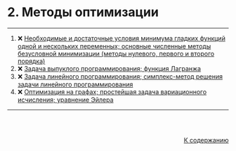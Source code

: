#

<div id="md-top">
  <h1>2. Методы оптимизации</h1>
</div>

<hr/>
<ol>
  <li>❌ <a href="#1"> Необходимые и достаточные условия минимума гладких функций одной и нескольких переменных; основные численные методы безусловной минимизации (методы
нулевого, первого и второго порядка) </a></li>
  <li>❌ <a href="#2"> Задача выпуклого программирования; функция Лагранжа </a></li>
  <li>❌ <a href="#3"> Задача линейного программирования; симплекс-метод решения задачи линейного программирования </a></li>
  <li>❌ <a href="#4"> Оптимизация на графах; простейшая задача вариационного исчисления; уравнение Эйлера </a></li>
</ol>
<hr/>
<br />

##

<p align="right"><a href="#md-top">К содержанию</a></p>
